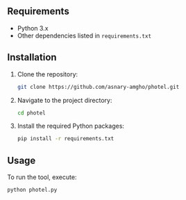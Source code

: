 ## Requirements

- Python 3.x
- Other dependencies listed in `requirements.txt`

## Installation

1. Clone the repository:

    ```bash
    git clone https://github.com/asnary-amgho/photel.git
    ```

2. Navigate to the project directory:

    ```bash
    cd photel
    ```

3. Install the required Python packages:

    ```bash
    pip install -r requirements.txt
    ```

## Usage

To run the tool, execute:

```bash
python photel.py
